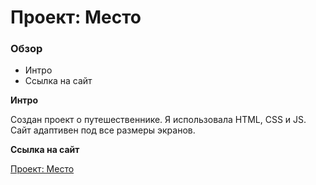 # Проект: Место

### Обзор
* Интро
* Ссылка на сайт

**Интро**

Создан проект о путешественнике. Я использовала HTML, CSS и JS. Сайт адаптивен под все размеры экранов.


**Ссылка на сайт**

[Проект: Место](https://alexandrinka.github.io/mesto/)

